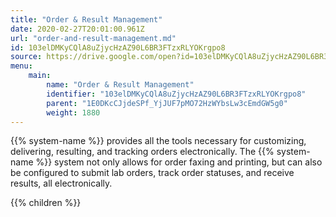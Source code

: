 ```yaml
---
title: "Order & Result Management"
date: 2020-02-27T20:01:00.961Z
url: "order-and-result-management.md"
id: 103elDMKyCQlA8uZjycHzAZ90L6BR3FTzxRLYOKrgpo8
source: https://drive.google.com/open?id=103elDMKyCQlA8uZjycHzAZ90L6BR3FTzxRLYOKrgpo8
menu:
    main:
        name: "Order & Result Management"
        identifier: "103elDMKyCQlA8uZjycHzAZ90L6BR3FTzxRLYOKrgpo8"
        parent: "1E0DKcCJjdeSPf_YjJUF7pMO72HzWYbsLw3cEmdGW5g0"
        weight: 1880
---
```









{{% system-name %}} provides all the tools necessary for customizing, delivering, resulting, and tracking orders electronically. The {{% system-name %}} system not only allows for order faxing and printing, but can also be configured to submit lab orders, track order statuses, and receive results, all electronically.







{{% children %}}

